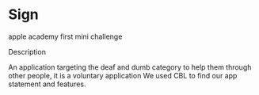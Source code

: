 # Sign
apple academy first mini challenge

Description

An application targeting the deaf and dumb category to help them through other people, it is a voluntary application
We used CBL to find our app statement and features.

